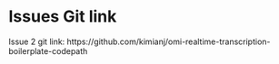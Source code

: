 <h1>Issues Git link </h1>
Issue 2 git link: https://github.com/kimianj/omi-realtime-transcription-boilerplate-codepath
